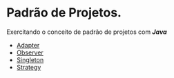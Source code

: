 # Padrão de Projetos.

Exercitando o conceito de padrão de projetos com ***Java***

- [Adapter](https://github.com/daymira/padrao-de-projetos/tree/main/adapter)
- [Observer](https://github.com/daymira/padrao-de-projetos/tree/main/observer)
- [Singleton](https://github.com/daymira/padrao-de-projetos/tree/main/singleton)
- [Strategy](https://github.com/daymira/padrao-de-projetos/tree/main/strategy)
